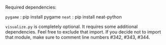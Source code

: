 Required dependencies:

`pygame`    : pip install pygame
`neat`      : pip install neat-python


`visualize.py` is completely optional. It requires some additional dependencies. Feel free to exclude that import. If you decide not to import that module, make sure to comment line numbers #342, #343, #344. 
